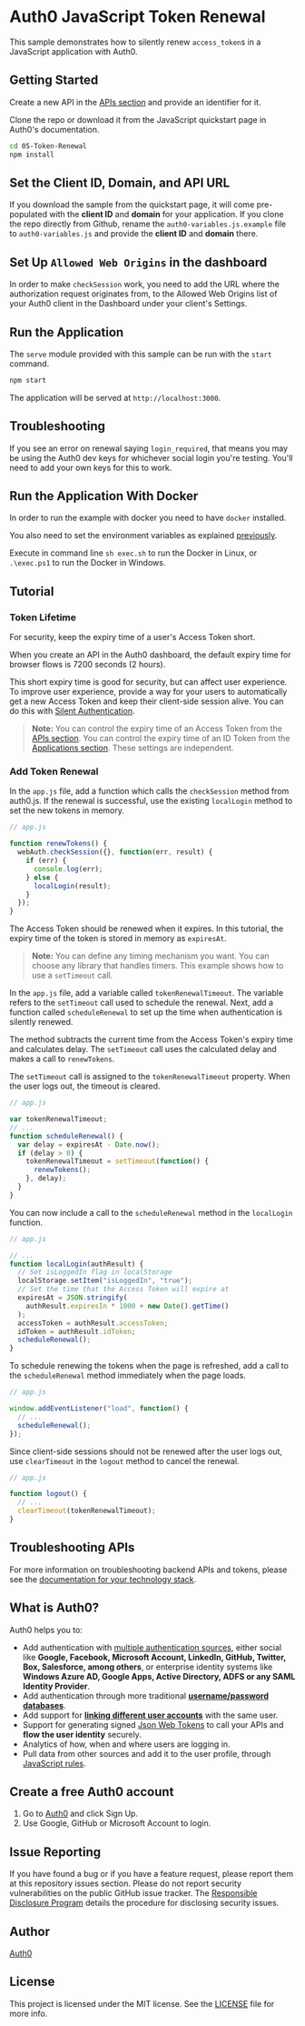 # Auth0 JavaScript Token Renewal

This sample demonstrates how to silently renew `access_token`s in a JavaScript application with Auth0.

## Getting Started

Create a new API in the [APIs section](https://manage.auth0.com/#/apis) and provide an identifier for it.

Clone the repo or download it from the JavaScript quickstart page in Auth0's documentation.

```bash
cd 05-Token-Renewal
npm install
```

## Set the Client ID, Domain, and API URL

If you download the sample from the quickstart page, it will come pre-populated with the **client ID** and **domain** for your application. If you clone the repo directly from Github, rename the `auth0-variables.js.example` file to `auth0-variables.js` and provide the **client ID** and **domain** there.

## Set Up `Allowed Web Origins` in the dashboard

In order to make `checkSession` work, you need to add the URL where the authorization request originates from, to the Allowed Web Origins list of your Auth0 client in the Dashboard under your client's Settings.

## Run the Application

The `serve` module provided with this sample can be run with the `start` command.

```bash
npm start
```

The application will be served at `http://localhost:3000`.

## Troubleshooting

If you see an error on renewal saying `login_required`, that means you may be using the Auth0 dev keys for whichever social login you're testing. You'll need to add your own keys for this to work.

## Run the Application With Docker

In order to run the example with docker you need to have `docker` installed.

You also need to set the environment variables as explained [previously](#set-the-client-id-domain-and-api-url).

Execute in command line `sh exec.sh` to run the Docker in Linux, or `.\exec.ps1` to run the Docker in Windows.

## Tutorial

### Token Lifetime

For security, keep the expiry time of a user's Access Token short.

When you create an API in the Auth0 dashboard, the default expiry time for browser flows is 7200 seconds (2 hours).

This short expiry time is good for security, but can affect user experience. To improve user experience, provide a way for your users to automatically get a new Access Token and keep their client-side session alive. You can do this with [Silent Authentication](/api-auth/tutorials/silent-authentication).

> **Note:** You can control the expiry time of an Access Token from the [APIs section](https://manage.auth0.com/#/apis). You can control the expiry time of an ID Token from the [Applications section](https://manage.auth0.com/#/applications). These settings are independent.

### Add Token Renewal

In the `app.js` file, add a function which calls the `checkSession` method from auth0.js. If the renewal is successful, use the existing `localLogin` method to set the new tokens in memory.

```js
// app.js

function renewTokens() {
  webAuth.checkSession({}, function(err, result) {
    if (err) {
      console.log(err);
    } else {
      localLogin(result);
    }
  });
}
```

The Access Token should be renewed when it expires. In this tutorial, the expiry time of the token is stored in memory as `expiresAt`.

> **Note:** You can define any timing mechanism you want. You can choose any library that handles timers. This example shows how to use a `setTimeout` call.

In the `app.js` file, add a variable called `tokenRenewalTimeout`. The variable refers to the `setTimeout` call used to schedule the renewal. Next, add a function called `scheduleRenewal` to set up the time when authentication is silently renewed.

The method subtracts the current time from the Access Token's expiry time and calculates delay.
The `setTimeout` call uses the calculated delay and makes a call to `renewTokens`.

The `setTimeout` call is assigned to the `tokenRenewalTimeout` property. When the user logs out, the timeout is cleared.

```js
// app.js

var tokenRenewalTimeout;
// ...
function scheduleRenewal() {
  var delay = expiresAt - Date.now();
  if (delay > 0) {
    tokenRenewalTimeout = setTimeout(function() {
      renewTokens();
    }, delay);
  }
}
```

You can now include a call to the `scheduleRenewal` method in the `localLogin` function.

```js
// app.js

// ...
function localLogin(authResult) {
  // Set isLoggedIn flag in localStorage
  localStorage.setItem("isLoggedIn", "true");
  // Set the time that the Access Token will expire at
  expiresAt = JSON.stringify(
    authResult.expiresIn * 1000 + new Date().getTime()
  );
  accessToken = authResult.accessToken;
  idToken = authResult.idToken;
  scheduleRenewal();
}
```

To schedule renewing the tokens when the page is refreshed, add a call to the `scheduleRenewal` method immediately when the page loads.

```js
// app.js

window.addEventListener("load", function() {
  // ...
  scheduleRenewal();
});
```

Since client-side sessions should not be renewed after the user logs out, use `clearTimeout` in the `logout` method to cancel the renewal.

```js
// app.js

function logout() {
  // ...
  clearTimeout(tokenRenewalTimeout);
}
```

## Troubleshooting APIs

For more information on troubleshooting backend APIs and tokens, please see the [documentation for your technology stack](https://auth0.com/docs/quickstart/backend).

## What is Auth0?

Auth0 helps you to:

- Add authentication with [multiple authentication sources](https://docs.auth0.com/identityproviders), either social like **Google, Facebook, Microsoft Account, LinkedIn, GitHub, Twitter, Box, Salesforce, among others**, or enterprise identity systems like **Windows Azure AD, Google Apps, Active Directory, ADFS or any SAML Identity Provider**.
- Add authentication through more traditional **[username/password databases](https://docs.auth0.com/mysql-connection-tutorial)**.
- Add support for **[linking different user accounts](https://docs.auth0.com/link-accounts)** with the same user.
- Support for generating signed [Json Web Tokens](https://docs.auth0.com/jwt) to call your APIs and **flow the user identity** securely.
- Analytics of how, when and where users are logging in.
- Pull data from other sources and add it to the user profile, through [JavaScript rules](https://docs.auth0.com/rules).

## Create a free Auth0 account

1. Go to [Auth0](https://auth0.com/signup) and click Sign Up.
2. Use Google, GitHub or Microsoft Account to login.

## Issue Reporting

If you have found a bug or if you have a feature request, please report them at this repository issues section. Please do not report security vulnerabilities on the public GitHub issue tracker. The [Responsible Disclosure Program](https://auth0.com/whitehat) details the procedure for disclosing security issues.

## Author

[Auth0](https://auth0.com)

## License

This project is licensed under the MIT license. See the [LICENSE](LICENSE.txt) file for more info.
